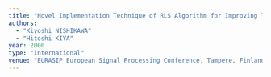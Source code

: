 ```yaml
---
title: "Novel Implementation Technique of RLS Algorithm for Improving Throughput of Adaptive Filters"
authors:
  - "Kiyoshi NISHIKAWA"
  - "Hitoshi KIYA"
year: 2000
type: "international"
venue: "EURASIP European Signal Processing Conference, Tampere, Finland, 2000-09-01."
---
```

